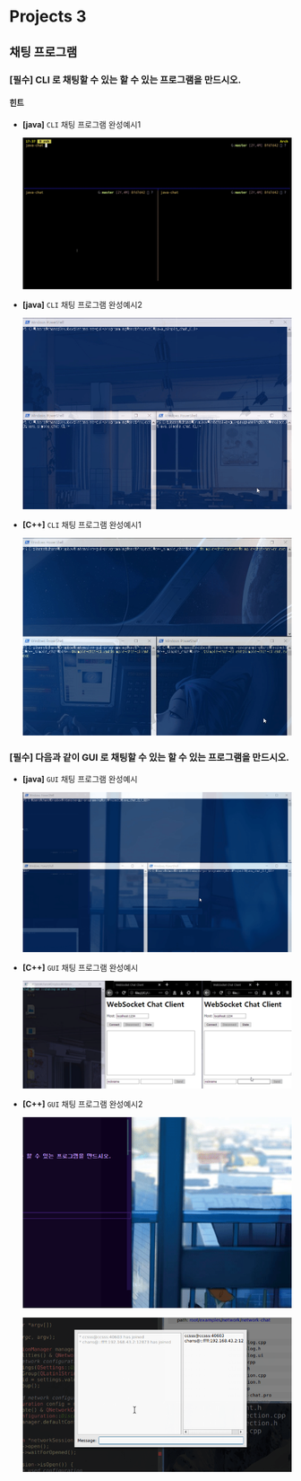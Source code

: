 # Projects 3

## 채팅 프로그램 

### **[필수]** **CLI** 로 채팅할 수 있는 할 수 있는 프로그램을 만드시오.

#### 힌트 

- **[java]** `CLI` 채팅 프로그램 완성예시1

  ![java-chat](java-chat.gif)

- **[java]** `CLI` 채팅 프로그램 완성예시2

  ![java-chat2](java-chat2.gif)

- **[C++]** `CLI` 채팅 프로그램 완성예시1

  ![c++-chat](c++-chat.gif)

### **[필수]** 다음과 같이 **GUI** 로 채팅할 수 있는 할 수 있는 프로그램을 만드시오.

- **[java]** `GUI` 채팅 프로그램 완성예시

  ![java-chat3](java-chat3.gif)

- **[C++]** `GUI` 채팅 프로그램 완성예시

  ![c++-chat2](c++-chat2.gif)

- **[C++]** `GUI` 채팅 프로그램 완성예시2

  ![c++-chat3](c++-chat3-win.gif)

  ![c++-chat3](c++-chat3-linux.gif)
